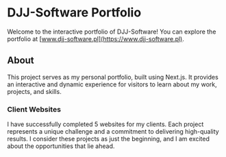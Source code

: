 # DJJ-Software Portfolio

Welcome to the interactive portfolio of DJJ-Software! You can explore the portfolio at [www.djj-software.pl](https://www.djj-software.pl).

## About

This project serves as my personal portfolio, built using Next.js. It provides an interactive and dynamic experience for visitors to learn about my work, projects, and skills.

### Client Websites

I have successfully completed 5 websites for my clients. Each project represents a unique challenge and a commitment to delivering high-quality results. I consider these projects as just the beginning, and I am excited about the opportunities that lie ahead.
